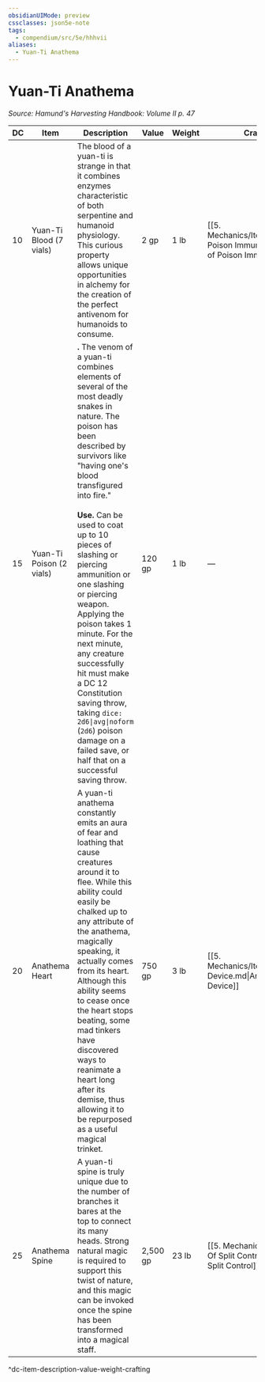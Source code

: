 ```yaml
---
obsidianUIMode: preview
cssclasses: json5e-note
tags:
  - compendium/src/5e/hhhvii
aliases:
  - Yuan-Ti Anathema
---
```

# Yuan-Ti Anathema
*Source: Hamund's Harvesting Handbook: Volume II p. 47* 

| DC | Item | Description | Value | Weight | Crafting |
|----|------|-------------|-------|--------|----------|
| 10 | Yuan-Ti Blood (7 vials) | The blood of a yuan-ti is strange in that it combines enzymes characteristic of both serpentine and humanoid physiology. This curious property allows unique opportunities in alchemy for the creation of the perfect antivenom for humanoids to consume. | 2 gp | 1 lb | [[5. Mechanics/Items/Potion Of Poison Immunity.md\|Potion of Poison Immunity]] |
| 15 | Yuan-Ti Poison (2 vials) | **.** The venom of a yuan-ti combines elements of several of the most deadly snakes in nature. The poison has been described by survivors like "having one's blood transfigured into fire."<br /><br />**Use.** Can be used to coat up to 10 pieces of slashing or piercing ammunition or one slashing or piercing weapon. Applying the poison takes 1 minute. For the next minute, any creature successfully hit must make a DC 12 Constitution saving throw, taking `dice: 2d6\|avg\|noform` (`2d6`) poison damage on a failed save, or half that on a successful saving throw. | 120 gp | 1 lb | — |
| 20 | Anathema Heart | A yuan-ti anathema constantly emits an aura of fear and loathing that cause creatures around it to flee. While this ability could easily be chalked up to any attribute of the anathema, magically speaking, it actually comes from its heart. Although this ability seems to cease once the heart stops beating, some mad tinkers have discovered ways to reanimate a heart long after its demise, thus allowing it to be repurposed as a useful magical trinket. | 750 gp | 3 lb | [[5. Mechanics/Items/Anathema Device.md\|Anathema Device]] |
| 25 | Anathema Spine | A yuan-ti spine is truly unique due to the number of branches it bares at the top to connect its many heads. Strong natural magic is required to support this twist of nature, and this magic can be invoked once the spine has been transformed into a magical staff. | 2,500 gp | 23 lb | [[5. Mechanics/Items/Staff Of Split Control.md\|Staff of Split Control]] |
^dc-item-description-value-weight-crafting
